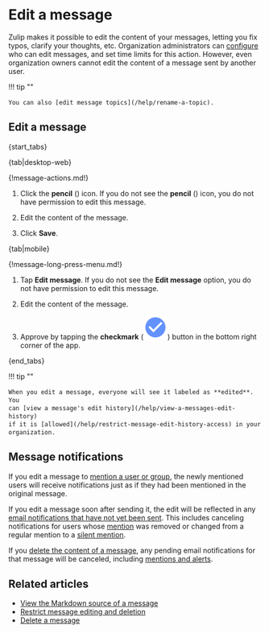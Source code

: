 # Edit a message

Zulip makes it possible to edit the content of your messages, letting you fix
typos, clarify your thoughts, etc. Organization administrators can
[configure](/help/restrict-message-editing-and-deletion) who can edit messages,
and set time limits for this action. However, even organization owners cannot
edit the content of a message sent by another user.

!!! tip ""

    You can also [edit message topics](/help/rename-a-topic).

## Edit a message

{start_tabs}

{tab|desktop-web}

{!message-actions.md!}

1. Click the **pencil** (<i class="zulip-icon zulip-icon-edit"></i>) icon. If you do not see
   the **pencil** (<i class="zulip-icon zulip-icon-edit"></i>) icon, you do not have
   permission to edit this message.

1. Edit the content of the message.

1. Click **Save**.

{tab|mobile}

{!message-long-press-menu.md!}

1. Tap **Edit message**. If you do not see the **Edit message** option, you do
   not have permission to edit this message.

1. Edit the content of the message.

1. Approve by tapping the **checkmark**
   (<img src="/static/images/help/mobile-check-circle-icon.svg" alt="checkmark" class="help-center-icon"/>)
   button in the bottom right corner of the app.

{end_tabs}

!!! tip ""

    When you edit a message, everyone will see it labeled as **edited**. You
    can [view a message's edit history](/help/view-a-messages-edit-history)
    if it is [allowed](/help/restrict-message-edit-history-access) in your
    organization.

## Message notifications

If you edit a message to [mention a user or group](/help/mention-a-user-or-group),
the newly mentioned users will receive notifications just as if they had been
mentioned in the original message.

If you edit a message soon after sending it, the edit will be reflected in any
[email notifications that have not yet been sent](/help/email-notifications#configure-delay-for-message-notification-emails).
This includes canceling notifications for users whose
[mention](/help/format-your-message-using-markdown#mention-a-user-or-group) was
removed or changed from a regular mention to a
[silent mention](/help/mention-a-user-or-group#silently-mention-a-user).

If you [delete the content of a message](/help/delete-a-message#delete-message-content),
any pending email notifications for that message will be canceled, including
[mentions and alerts](/help/dm-mention-alert-notifications).

## Related articles

* [View the Markdown source of a message](/help/view-the-markdown-source-of-a-message)
* [Restrict message editing and deletion](/help/restrict-message-editing-and-deletion)
* [Delete a message](/help/delete-a-message)
